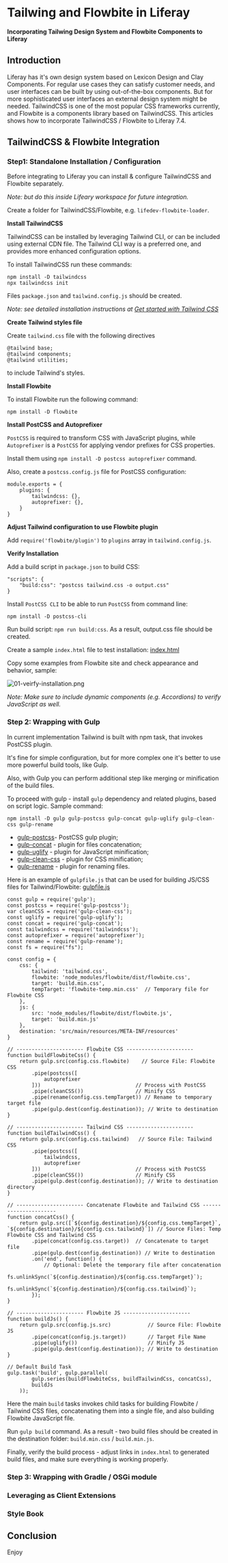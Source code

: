 # Tailwing and Flowbite in Liferay

**Incorporating Tailwing Design System and Flowbite Components to Liferay**

## Introduction 

Liferay has it's own design system based on Lexicon Design and Clay Components.
For regular use cases they can satisfy customer needs, and user interfaces can be built by using out-of-the-box components.
But for more sophisticated user interfaces an external design system might be needed.
TailwindCSS is one of the most popular CSS frameworks currently, and Flowbite is a components library based on TailwindCSS.
This articles shows how to incorporate TailwindCSS / Flowbite to Liferay 7.4.

## TailwindCSS & Flowbite Integration

### Step1: Standalone Installation / Configuration

Before integrating to Liferay you can install & configure TailwindCSS and Flowbite separately.

_Note: but do this inside Lifeary workspace for future integration._

Create a folder for TailwindCSS/Flowbite, e.g. `lifedev-flowbite-loader`.

**Install TailwindCSS**

TailwindCSS can be installed by leveraging Tailwind CLI, or can be included using external CDN file.
The Tailwind CLI way is a preferred one, and provides more enhanced configuration options.

To install TailwindCSS run these commands:

```
npm install -D tailwindcss
npx tailwindcss init
```

Files `package.json` and `tailwind.config.js` should be created.

_Note: see detailed installation instructions at [Get started with Tailwind CSS](https://tailwindcss.com/docs/installation)_

**Create Tailwind styles file**

Create `tailwind.css` file with the following directives

```
@tailwind base;
@tailwind components;
@tailwind utilities;
```

to include Tailwind's styles.

**Install Flowbite**

To install Flowbite run the following command:

`npm install -D flowbite`

**Install PostCSS and Autoprefixer**

`PostCSS` is required to transform CSS with JavaScript plugins, while `Autoprefixer` is a `PostCSS` for applying vendor prefixes for CSS properties.

Install them using `npm install -D postcss autoprefixer` command.

Also, create a `postcss.config.js` file for PostCSS configuration:

```
module.exports = {
    plugins: {
        tailwindcss: {},
        autoprefixer: {},
    }
} 
```

**Adjust Tailwind configuration to use Flowbite plugin**

Add `require('flowbite/plugin')` to `plugins` array in `tailwind.config.js`.

**Verify Installation**

Add a build script in `package.json` to build CSS:

```
"scripts": {
    "build:css": "postcss tailwind.css -o output.css"
}
```

Install `PostCSS CLI` to be able to run `PostCSS` from command line:

`npm install -D postcss-cli`

Run build script: `npm run build:css`. As a result, output.css file should be created.

Create a sample `index.html` file to test installation: [index.html](modules/lifedev-flowbite-loader/index.html)

Copy some examples from Flowbite site and check appearance and behavior, sample:

![01-veirfy-installation.png](images/tailwind-flowbite/01-veirfy-installation.png)

_Note: Make sure to include dynamic components (e.g. Accordions) to verify JavaScript as well._ 

### Step 2: Wrapping with Gulp

In current implementation Tailwind is built with npm task, that invokes PostCSS plugin.

It's fine for simple configuration, but for more complex one it's better to use more powerful build tools, like Gulp.

Also, with Gulp you can perform additional step like merging or minification of the build files.

To proceed with gulp - install `gulp` dependency and related plugins, based on script logic. Sample command:

`npm install -D gulp gulp-postcss gulp-concat gulp-uglify gulp-clean-css gulp-rename`

- [gulp-postcss](https://www.npmjs.com/package/gulp-postcss)-  PostCSS gulp plugin;
- [gulp-concat](https://www.npmjs.com/package/gulp-concat) - plugin for files concatenation;
- [gulp-uglify](https://www.npmjs.com/package/gulp-uglify) - plugin for JavaScript minification;
- [gulp-clean-css](https://www.npmjs.com/package/gulp-clean-css) - plugin for CSS minification;
- [gulp-rename](https://www.npmjs.com/package/gulp-rename) - plugin for renaming files.

Here is an example of `gulpfile.js` that can be used for building JS/CSS files for Tailwind/Flowbite: [gulpfile.js](modules/lifedev-flowbite-loader/gulpfile.js)

```
const gulp = require('gulp');
const postcss = require('gulp-postcss');
var cleanCSS = require('gulp-clean-css');
const uglify = require('gulp-uglify');
const concat = require('gulp-concat');
const tailwindcss = require('tailwindcss');
const autoprefixer = require('autoprefixer');
const rename = require('gulp-rename');
const fs = require("fs");

const config = {
    css: {
        tailwind: 'tailwind.css',
        flowbite: 'node_modules/flowbite/dist/flowbite.css',
        target: 'build.min.css',
        tempTarget: 'flowbite-temp.min.css'  // Temporary file for Flowbite CSS
    },
    js: {
        src: 'node_modules/flowbite/dist/flowbite.js',
        target: 'build.min.js'
    },
    destination: 'src/main/resources/META-INF/resources'
}

// ---------------------- Flowbite CSS ----------------------
function buildFlowbiteCss() {
    return gulp.src(config.css.flowbite)    // Source File: Flowbite CSS
        .pipe(postcss([
            autoprefixer
        ]))                               // Process with PostCSS
        .pipe(cleanCSS())                 // Minify CSS
        .pipe(rename(config.css.tempTarget)) // Rename to temporary target file
        .pipe(gulp.dest(config.destination)); // Write to destination
}

// ---------------------- Tailwind CSS ----------------------
function buildTailwindCss() {
    return gulp.src(config.css.tailwind)   // Source File: Tailwind CSS
        .pipe(postcss([
            tailwindcss,
            autoprefixer
        ]))                               // Process with PostCSS
        .pipe(cleanCSS())                 // Minify CSS
        .pipe(gulp.dest(config.destination)); // Write to destination directory
}

// ---------------------- Concatenate Flowbite and Tailwind CSS ----------------------
function concatCss() {
    return gulp.src([`${config.destination}/${config.css.tempTarget}`, `${config.destination}/${config.css.tailwind}`]) // Source Files: Temp Flowbite CSS and Tailwind CSS
        .pipe(concat(config.css.target))  // Concatenate to target file
        .pipe(gulp.dest(config.destination)) // Write to destination
        .on('end', function() {
            // Optional: Delete the temporary file after concatenation
            fs.unlinkSync(`${config.destination}/${config.css.tempTarget}`);
            fs.unlinkSync(`${config.destination}/${config.css.tailwind}`);
        });
}

// ---------------------- Flowbite JS ----------------------
function buildJs() {
    return gulp.src(config.js.src)            // Source File: Flowbite JS
        .pipe(concat(config.js.target))       // Target File Name
        .pipe(uglify())                       // Minify JS
        .pipe(gulp.dest(config.destination)); // Write to destination
}

// Default Build Task
gulp.task('build', gulp.parallel(
        gulp.series(buildFlowbiteCss, buildTailwindCss, concatCss),
        buildJs
    ));
```

Here the main `build` tasks invokes child tasks for building Flowbite / Tailwind CSS files, concatenating them into a single file, and also building Flowbite JavaScript file.

Run `gulp build` command. As a result - two build files should be created in the destination folder: `build.min.css` / `build.min.js`.

Finally, verify the build process - adjust links in `index.html` to generated build files, and make sure everything is working properly.

### Step 3: Wrapping with Gradle / OSGi module

### Leveraging as Client Extensions 

### Style Book

## Conclusion

Enjoy